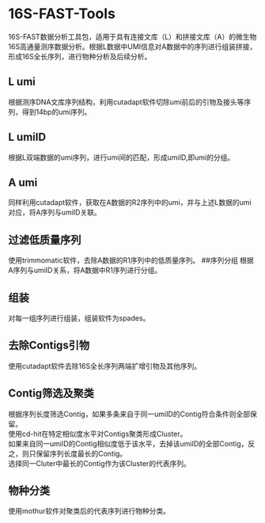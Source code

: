 # 16S-FAST-Tools

16S-FAST数据分析工具包，适用于具有连接文库（L）和拼接文库（A）的微生物16S高通量测序数据分析。根据L数据中UMI信息对A数据中的序列进行组装拼接，形成16S全长序列，进行物种分析及后续分析。

## L umi  
根据测序DNA文库序列结构，利用cutadapt软件切除umi前后的引物及接头等序列，得到14bp的umi序列。
## L umiID
根据L双端数据的umi序列，进行umi间的匹配，形成umiID,即umi的分组。
## A umi
同样利用cutadapt软件，获取在A数据的R2序列中的umi，并与上述L数据的umi对应，将A序列与umiID关联。
## 过滤低质量序列
使用trimmomatic软件，去除A数据的R1序列中的低质量序列。
##序列分组
根据A序列与umiID关系，将A数据中R1序列进行分组。
## 组装
对每一组序列进行组装，组装软件为spades。
## 去除Contigs引物
使用cutadapt软件去除16S全长序列两端扩增引物及其他序列。
## Contig筛选及聚类
根据序列长度筛选Contig，如果多条来自于同一umiID的Contig符合条件则全部保留。  
使用cd-hit在特定相似度水平对Contigs聚类形成Cluster。    
如果来自同一umiID的Contig相似度低于该水平，去掉该umiID的全部Contig，反之，则只保留序列长度最长的Contig。  
选择同一Cluter中最长的Contig作为该Cluster的代表序列。
## 物种分类
使用mothur软件对聚类后的代表序列进行物种分类。
